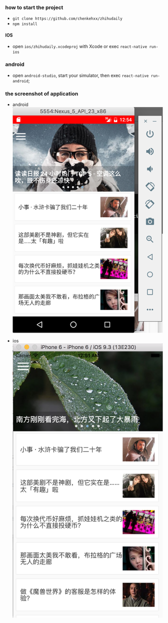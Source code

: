 ### how to start the project

 * `git clone https://github.com/chenkehxx/zhihudaily`
 * `npm install`
 
 #### IOS
  * open `ios/zhihudaily.xcodeproj` with Xcode or exec `react-native run-ios`
 
 ### android
  * open `android-studio`, start your simulator, then exec `react-native run-android`;
  
 
### the screenshot of application

 * android
  ![android](images/android.png)
  
 * ios
  ![ios](images/ios.png)
  
 
